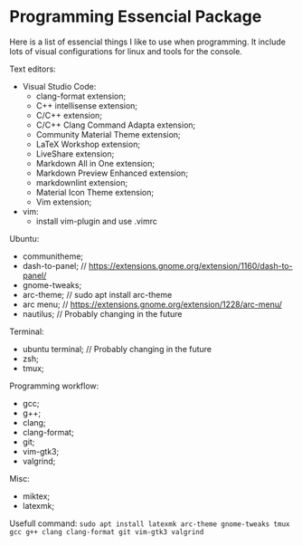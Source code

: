 # Programming Essencial Package

Here is a list of essencial things I like to use when programming. It include lots of visual
configurations for linux and tools for the console.

Text editors:
- Visual Studio Code:
  * clang-format extension;
  * C++ intellisense extension;
  * C/C++ extension;
  * C/C++ Clang Command Adapta extension;
  * Community Material Theme extension;
  * LaTeX Workshop extension;
  * LiveShare extension;
  * Markdown All in One extension;
  * Markdown Preview Enhanced extension;
  * markdownlint extension;
  * Material Icon Theme extension;
  * Vim extension;
- vim:
  * install vim-plugin and use .vimrc

Ubuntu:
- communitheme;
- dash-to-panel; // https://extensions.gnome.org/extension/1160/dash-to-panel/
- gnome-tweaks; 
- arc-theme; // sudo apt install arc-theme
- arc menu; // https://extensions.gnome.org/extension/1228/arc-menu/
- nautilus;  // Probably changing in the future

Terminal:
- ubuntu terminal; // Probably changing in the future
- zsh;
- tmux;

Programming workflow:
- gcc;
- g++;
- clang;
- clang-format;
- git;
- vim-gtk3;
- valgrind;

Misc:
- miktex;
- latexmk;


Usefull command:
`sudo apt install latexmk arc-theme gnome-tweaks tmux gcc g++ clang clang-format git vim-gtk3 valgrind`
